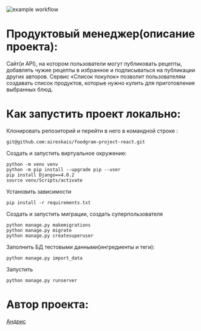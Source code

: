 ![example workflow](https://github.com/aireskais/foodgram-project-react/actions/workflows/main.yml/badge.svg)
# Продуктовый менеджер(описание проекта):
Сайт(и API), на котором пользователи могут публиковать рецепты, добавлять 
чужие рецепты в избранное и подписываться на публикации других авторов.
Сервис «Список покупок» позволит пользователям создавать список продуктов,
которые нужно купить для приготовления выбранных блюд.

# Как запустить проект локально:

Клонировать репозиторий и перейти в него в командной строке :
```
git@github.com:aireskais/foodgram-project-react.git
```
Создать и запустить виртуальное окружение:
```
python -m venv venv
python -m pip install --upgrade pip --user
pip install Django==4.0.2
source venv/Scripts/activate
```
Установить зависимости
```
pip install -r requirements.txt
```
Создать и запустить миграции, создать суперпользователя
```
python manage.py makemigrations
python manage.py migrate
python manage.py createsuperuser 
```
Заполнить БД тестовыми данными(ингредиенты и теги):
```
python manage.py import_data
```
Запустить
```
python manage.py runserver
```

# Автор проекта:
[Андрис](https://github.com/aireskais)
